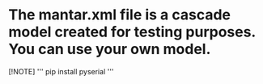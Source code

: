 # The mantar.xml file is a cascade model created for testing purposes. You can use your own model.

[!NOTE]
'''
pip install pyserial 
'''
